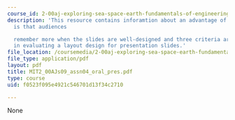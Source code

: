```yaml
---
course_id: 2-00aj-exploring-sea-space-earth-fundamentals-of-engineering-design-spring-2009
description: 'This resource contains inforamtion about an advantage of using slides
  is that audiences

  remember more when the slides are well-designed and three criteria are important
  in evaluating a layout design for presentation slides.'
file_location: /coursemedia/2-00aj-exploring-sea-space-earth-fundamentals-of-engineering-design-spring-2009/f0523f095e4921c546701d13f34c2710_MIT2_00AJs09_assn04_oral_pres.pdf
file_type: application/pdf
layout: pdf
title: MIT2_00AJs09_assn04_oral_pres.pdf
type: course
uid: f0523f095e4921c546701d13f34c2710

---
```

None